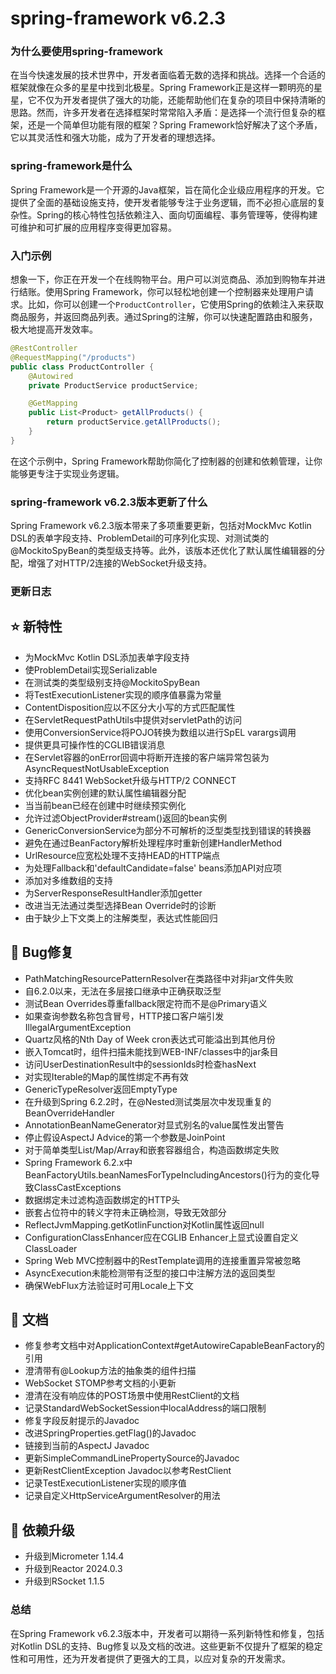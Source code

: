 # spring-framework v6.2.3
### 为什么要使用spring-framework

在当今快速发展的技术世界中，开发者面临着无数的选择和挑战。选择一个合适的框架就像在众多的星星中找到北极星。Spring Framework正是这样一颗明亮的星星，它不仅为开发者提供了强大的功能，还能帮助他们在复杂的项目中保持清晰的思路。然而，许多开发者在选择框架时常常陷入矛盾：是选择一个流行但复杂的框架，还是一个简单但功能有限的框架？Spring Framework恰好解决了这个矛盾，它以其灵活性和强大功能，成为了开发者的理想选择。

### spring-framework是什么

Spring Framework是一个开源的Java框架，旨在简化企业级应用程序的开发。它提供了全面的基础设施支持，使开发者能够专注于业务逻辑，而不必担心底层的复杂性。Spring的核心特性包括依赖注入、面向切面编程、事务管理等，使得构建可维护和可扩展的应用程序变得更加容易。

### 入门示例

想象一下，你正在开发一个在线购物平台。用户可以浏览商品、添加到购物车并进行结账。使用Spring Framework，你可以轻松地创建一个控制器来处理用户请求。比如，你可以创建一个`ProductController`，它使用Spring的依赖注入来获取商品服务，并返回商品列表。通过Spring的注解，你可以快速配置路由和服务，极大地提高开发效率。

```java
@RestController
@RequestMapping("/products")
public class ProductController {
    @Autowired
    private ProductService productService;

    @GetMapping
    public List<Product> getAllProducts() {
        return productService.getAllProducts();
    }
}
```

在这个示例中，Spring Framework帮助你简化了控制器的创建和依赖管理，让你能够更专注于实现业务逻辑。

### spring-framework v6.2.3版本更新了什么

Spring Framework v6.2.3版本带来了多项重要更新，包括对MockMvc Kotlin DSL的表单字段支持、ProblemDetail的可序列化实现、对测试类的@MockitoSpyBean的类型级支持等。此外，该版本还优化了默认属性编辑器的分配，增强了对HTTP/2连接的WebSocket升级支持。

### 更新日志

## ⭐ 新特性
- 为MockMvc Kotlin DSL添加表单字段支持
- 使ProblemDetail实现Serializable
- 在测试类的类型级别支持@MockitoSpyBean
- 将TestExecutionListener实现的顺序值暴露为常量
- ContentDisposition应以不区分大小写的方式匹配属性
- 在ServletRequestPathUtils中提供对servletPath的访问
- 使用ConversionService将POJO转换为数组以进行SpEL varargs调用
- 提供更具可操作性的CGLIB错误消息
- 在Servlet容器的onError回调中将断开连接的客户端异常包装为AsyncRequestNotUsableException
- 支持RFC 8441 WebSocket升级与HTTP/2 CONNECT
- 优化bean实例创建的默认属性编辑器分配
- 当当前bean已经在创建中时继续预实例化
- 允许过滤ObjectProvider#stream()返回的bean实例
- GenericConversionService为部分不可解析的泛型类型找到错误的转换器
- 避免在通过BeanFactory解析处理程序时重新创建HandlerMethod
- UrlResource应宽松处理不支持HEAD的HTTP端点
- 为处理Fallback和'defaultCandidate=false' beans添加API对应项
- 添加对多维数组的支持
- 为ServerResponseResultHandler添加getter
- 改进当无法通过类型选择Bean Override时的诊断
- 由于缺少上下文类上的注解类型，表达式性能回归

## 🐞 Bug修复
- PathMatchingResourcePatternResolver在类路径中对非jar文件失败
- 自6.2.0以来，无法在多层接口继承中正确获取泛型
- 测试Bean Overrides尊重fallback限定符而不是@Primary语义
- 如果查询参数名称包含冒号，HTTP接口客户端引发IllegalArgumentException
- Quartz风格的Nth Day of Week cron表达式可能溢出到其他月份
- 嵌入Tomcat时，组件扫描未能找到WEB-INF/classes中的jar条目
- 访问UserDestinationResult中的sessionIds时检查hasNext
- 对实现Iterable的Map的属性绑定不再有效
- GenericTypeResolver返回EmptyType
- 在升级到Spring 6.2.2时，在@Nested测试类层次中发现重复的BeanOverrideHandler
- AnnotationBeanNameGenerator对显式别名的value属性发出警告
- 停止假设AspectJ Advice的第一个参数是JoinPoint
- 对于简单类型List/Map/Array和嵌套容器组合，构造函数绑定失败
- Spring Framework 6.2.x中BeanFactoryUtils.beanNamesForTypeIncludingAncestors()行为的变化导致ClassCastExceptions
- 数据绑定未过滤构造函数绑定的HTTP头
- 嵌套占位符中的转义字符未正确检测，导致无效部分
- ReflectJvmMapping.getKotlinFunction对Kotlin属性返回null
- ConfigurationClassEnhancer应在CGLIB Enhancer上显式设置自定义ClassLoader
- Spring Web MVC控制器中的RestTemplate调用的连接重置异常被忽略
- AsyncExecution未能检测带有泛型的接口中注解方法的返回类型
- 确保WebFlux方法验证时可用Locale上下文

## 📔 文档
- 修复参考文档中对ApplicationContext#getAutowireCapableBeanFactory的引用
- 澄清带有@Lookup方法的抽象类的组件扫描
- WebSocket STOMP参考文档的小更新
- 澄清在没有响应体的POST场景中使用RestClient的文档
- 记录StandardWebSocketSession中localAddress的端口限制
- 修复字段反射提示的Javadoc
- 改进SpringProperties.getFlag()的Javadoc
- 链接到当前的AspectJ Javadoc
- 更新SimpleCommandLinePropertySource的Javadoc
- 更新RestClientException Javadoc以参考RestClient
- 记录TestExecutionListener实现的顺序值
- 记录自定义HttpServiceArgumentResolver的用法

## 🔨 依赖升级
- 升级到Micrometer 1.14.4
- 升级到Reactor 2024.0.3
- 升级到RSocket 1.1.5

### 总结

在Spring Framework v6.2.3版本中，开发者可以期待一系列新特性和修复，包括对Kotlin DSL的支持、Bug修复以及文档的改进。这些更新不仅提升了框架的稳定性和可用性，还为开发者提供了更强大的工具，以应对复杂的开发需求。